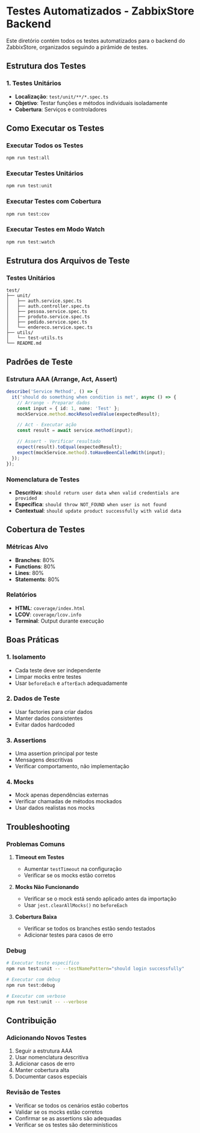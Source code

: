 # Testes Automatizados - ZabbixStore Backend

Este diretório contém todos os testes automatizados para o backend do ZabbixStore, organizados seguindo a pirâmide de testes.

## Estrutura dos Testes

### 1. Testes Unitários
- **Localização**: `test/unit/**/*.spec.ts`
- **Objetivo**: Testar funções e métodos individuais isoladamente
- **Cobertura**: Serviços e controladores

## Como Executar os Testes

### Executar Todos os Testes
```bash
npm run test:all
```

### Executar Testes Unitários
```bash
npm run test:unit
```

### Executar Testes com Cobertura
```bash
npm run test:cov
```

### Executar Testes em Modo Watch
```bash
npm run test:watch
```

## Estrutura dos Arquivos de Teste

### Testes Unitários
```
test/
├── unit/
│   ├── auth.service.spec.ts
│   ├── auth.controller.spec.ts
│   ├── pessoa.service.spec.ts
│   ├── produto.service.spec.ts
│   ├── pedido.service.spec.ts
│   └── endereco.service.spec.ts
├── utils/
│   └── test-utils.ts
└── README.md
```

## Padrões de Teste

### Estrutura AAA (Arrange, Act, Assert)
```typescript
describe('Service Method', () => {
  it('should do something when condition is met', async () => {
    // Arrange - Preparar dados
    const input = { id: 1, name: 'Test' };
    mockService.method.mockResolvedValue(expectedResult);

    // Act - Executar ação
    const result = await service.method(input);

    // Assert - Verificar resultado
    expect(result).toEqual(expectedResult);
    expect(mockService.method).toHaveBeenCalledWith(input);
  });
});
```

### Nomenclatura de Testes
- **Descritiva**: `should return user data when valid credentials are provided`
- **Específica**: `should throw NOT_FOUND when user is not found`
- **Contextual**: `should update product successfully with valid data`

## Cobertura de Testes

### Métricas Alvo
- **Branches**: 80%
- **Functions**: 80%
- **Lines**: 80%
- **Statements**: 80%

### Relatórios
- **HTML**: `coverage/index.html`
- **LCOV**: `coverage/lcov.info`
- **Terminal**: Output durante execução

## Boas Práticas

### 1. Isolamento
- Cada teste deve ser independente
- Limpar mocks entre testes
- Usar `beforeEach` e `afterEach` adequadamente

### 2. Dados de Teste
- Usar factories para criar dados
- Manter dados consistentes
- Evitar dados hardcoded

### 3. Assertions
- Uma assertion principal por teste
- Mensagens descritivas
- Verificar comportamento, não implementação

### 4. Mocks
- Mock apenas dependências externas
- Verificar chamadas de métodos mockados
- Usar dados realistas nos mocks

## Troubleshooting

### Problemas Comuns

1. **Timeout em Testes**
   - Aumentar `testTimeout` na configuração
   - Verificar se os mocks estão corretos

2. **Mocks Não Funcionando**
   - Verificar se o mock está sendo aplicado antes da importação
   - Usar `jest.clearAllMocks()` no `beforeEach`

3. **Cobertura Baixa**
   - Verificar se todos os branches estão sendo testados
   - Adicionar testes para casos de erro

### Debug
```bash
# Executar teste específico
npm run test:unit -- --testNamePattern="should login successfully"

# Executar com debug
npm run test:debug

# Executar com verbose
npm run test:unit -- --verbose
```

## Contribuição

### Adicionando Novos Testes
1. Seguir a estrutura AAA
2. Usar nomenclatura descritiva
3. Adicionar casos de erro
4. Manter cobertura alta
5. Documentar casos especiais

### Revisão de Testes
- Verificar se todos os cenários estão cobertos
- Validar se os mocks estão corretos
- Confirmar se as assertions são adequadas
- Verificar se os testes são determinísticos